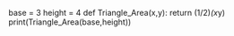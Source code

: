 base = 3
height = 4
def Triangle_Area(x,y):
    return (1/2)*(x*y)
print(Triangle_Area(base,height))